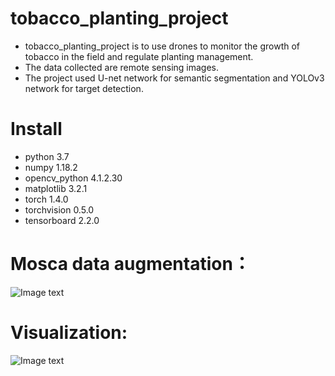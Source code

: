 # tobacco_planting_project
- tobacco_planting_project is to use drones to monitor the growth of tobacco in the field and regulate planting management.
- The data collected are remote sensing images.
- The project used U-net network for semantic segmentation and YOLOv3 network for target detection.

# Install
- python 3.7
- numpy 1.18.2
- opencv_python 4.1.2.30
- matplotlib 3.2.1
- torch 1.4.0
- torchvision 0.5.0
- tensorboard 2.2.0

# Mosca data augmentation：
![Image text](https://raw.githubusercontent.com/ResidualNS/edge_detector/master/image-folder/train_batch0.jpg)

# Visualization:
![Image text](https://raw.githubusercontent.com/ResidualNS/edge_detector/master/image-folder/train_batch0_gt.jpg)
